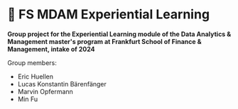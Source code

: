 # 🚀 FS MDAM Experiential Learning

**Group project for the Experiential Learning module of the Data Analytics & Management master's program at Frankfurt School of Finance & Management, intake of 2024**

Group members:
* Eric Huellen
* Lucas Konstantin Bärenfänger
* Marvin Opfermann
* Min Fu
